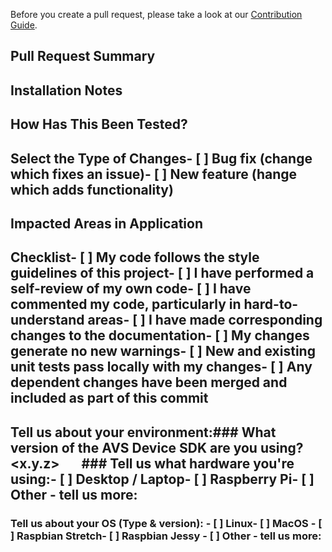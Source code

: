 Before you create a pull request, please take a look at our [Contribution Guide](https://github.com/alexa/avs-device-sdk/blob/master/CONTRIBUTING.md). 

## Pull Request Summary<!--- A description of the changes proposed in the pull request's commits. Please also include relevant motivation and context which issue is fixed. List any dependencies that are required for this change.  -->
## Installation Notes<!---  Notes regarding the installation.  -->
## How Has This Been Tested?<!---  Outline the tests that you ran to verify your changes. Provide instructions so we can reproduce. Please also list any relevant details for your test configuration and dependencies.  -->
## Select the Type of Changes- [ ] Bug fix (change which fixes an issue)- [ ] New feature (hange which adds functionality)
## Impacted Areas in Application<!---  List general components of the application that this PR will affect.  -->
## Checklist- [ ] My code follows the style guidelines of this project- [ ] I have performed a self-review of my own code- [ ] I have commented my code, particularly in hard-to-understand areas- [ ] I have made corresponding changes to the documentation- [ ] My changes generate no new warnings- [ ] New and existing unit tests pass locally with my changes- [ ] Any dependent changes have been merged and included as part of this commit
## Tell us about your environment:<!--- Include as many relevant details about the environment you experienced the bug in -->### What version of the AVS Device SDK are you using?       <x.y.z>       ### Tell us what hardware you're using:- [ ] Desktop / Laptop- [ ] Raspberry Pi- [ ] Other - tell us more: 
### Tell us about your OS (Type & version): - [ ] Linux- [ ] MacOS - [ ] Raspbian Stretch- [ ] Raspbian Jessy - [ ] Other - tell us more: 
